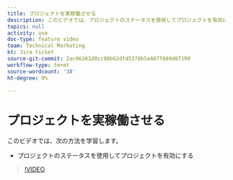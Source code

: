 ```yaml
---
title: プロジェクトを実稼働させる
description: このビデオでは、プロジェクトのステータスを使用してプロジェクトを有効にする方法を説明します。
topics: null
activity: use
doc-type: feature video
team: Technical Marketing
kt: Jira ticket
source-git-commit: 2ac96361d0cc90b62dfd5378b5a487f889d07199
workflow-type: tm+mt
source-wordcount: '38'
ht-degree: 0%

---
```


# プロジェクトを実稼働させる

このビデオでは、次の方法を学習します。

* プロジェクトのステータスを使用してプロジェクトを有効にする

>[!VIDEO](https://video.tv.adobe.com/v/335093/?quality=12)